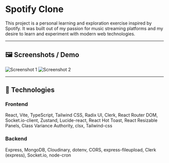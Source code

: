 # Spotify Clone

This project is a personal learning and exploration exercise inspired by Spotify. It was built out of my passion for music streaming platforms and my desire to learn and experiment with modern web technologies.

---

## 🖼️ Screenshots / Demo

![Screenshot 1](path/to/your/screenshot1.png)
![Screenshot 2](path/to/your/screenshot2.png)
<!-- Add more images as needed -->

---

## 🚀 Technologies

### Frontend
React, Vite, TypeScript, Tailwind CSS, Radix UI, Clerk, React Router DOM, Socket.io-client, Zustand, Lucide-react, React Hot Toast, React Resizable Panels, Class Variance Authority, clsx, Tailwind-css

### Backend
Express, MongoDB, Cloudinary, dotenv, CORS, express-fileupload, Clerk (express), Socket.io, node-cron
